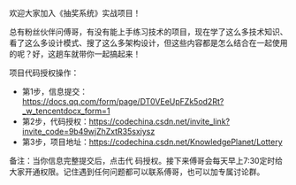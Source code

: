 欢迎大家加入《抽奖系统》实战项目！

总有粉丝伙伴问傅哥，有没有能上手练习技术的项目，现在学了这么多技术知识、看了这么多设计模式、搜了这么多架构设计，但这些内容都是怎么结合在一起使用的呢？好，这趟车就带你一起搞起来！

项目代码授权操作：
- 第1步，信息提交：https://docs.qq.com/form/page/DT0VEeUpFZk5od2Rt?_w_tencentdocx_form=1
- 第2步，代码授权：https://codechina.csdn.net/invite_link?invite_code=9b49wjZhZxtR35sxiysz
- 第3步，项目地址：https://codechina.csdn.net/KnowledgePlanet/Lottery

备注：当你信息完整提交后，点击代 码授权。接下来傅哥会每天早上7:30定时给大家开通权限。记住遇到任何问题都可以联系傅哥，也可以加专属讨论群。